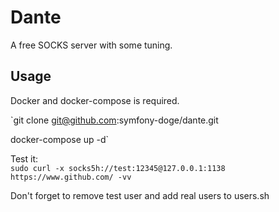 # Dante
A free SOCKS server with some tuning.

## Usage
Docker and docker-compose is required.

`git clone git@github.com:symfony-doge/dante.git

docker-compose up -d`

Test it: \
`sudo curl -x socks5h://test:12345@127.0.0.1:1138 https://www.github.com/ -vv`

Don't forget to remove test user and add real users to users.sh
